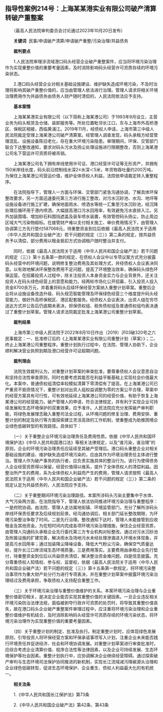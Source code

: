 ## 指导性案例214号：上海某某港实业有限公司破产清算转破产重整案

 

　　（最高人民法院审判委员会讨论通过2023年10月20日发布）

　　**关键词**  民事/申请破产清算/申请破产重整/污染治理/共益债务

　　**裁判要点**

　　1.人民法院审理涉流域港口码头经营企业破产重整案件，应当将环境污染治理作为实现重整价值的重要考量因素，及时消除影响码头经营许可资质存续的环境污染状态。

　　2.港口码头经营企业对相关基础设施建设、维护缺失造成环境污染，不及时治理将影响其破产重整价值的，应当由管理人依法进行治理。管理人请求将相关环境治理费用作为共益债务由债务人财产随时清偿的，人民法院依法应予支持。

　　**基本案情**

　　上海某某港实业有限公司（以下简称上海某港公司）于1993年9月设立，主营业务为码头租赁及仓储、装卸服务等。所处位置毗邻长江口，东与上海市外高桥港区、保税区相接，西临黄浦江。2019年11月，经债权人申请，上海市第三中级人民法院裁定受理上海某港公司破产清算案。经管理人调查发现，码头承租方经营管理混乱、设施设备陈旧老化，存在重大环境污染隐患。审理期间，环保、交管部门联合下达整改通知，要求对码头污水及扬尘处理设施进行限期整改，否则上海某港公司名下营运许可资质将被吊销。

　　上海某港公司名下拥有岸线使用许可证、港口经营许可证等无形资产，并拥有150米岸线长度，码头前沿控制线水深2≤水深＜5米，年货物吞吐量约200万吨，为保住上海某港公司营运价值，维护全体债权人利益，法院依申请裁定转入重整程序。

　　在法院指导下，管理人一方面与环保、交管部门紧急沟通协调，了解具体环保整改要求，另一方面迅速委托第三方进行施工整改，对污水沉砂池、水沟、地坪等设施设备进行施工扩建，确保地面雨水、喷洒水等统一汇集至污水沉砂池，经沉降处理后循环用于港内喷洒，大幅提高港口污水回用率，有效避免污水直排入江。另外加装围墙、增加砂石料围挡遮盖及装车喷水装置，有效管控码头扬尘，防止周边区域大气污染物超标。在接管财产难以支付相关施工、审价费用情况下，由管理人协调第三方先行垫付587068元，待重整资金到位后依据《最高人民法院关于适用〈中华人民共和国企业破产法〉若干问题的规定（三）》第二条的规定，按共益债务予以清偿，部分费用以租金抵扣方式协调租户随时整治并支付。

　　同时，依据《最高人民法院关于适用〈中华人民共和国企业破产法〉若干问题的规定（三）》第十五条第一款的规定，在债权人会议中以专项议案方式充分披露码头经营中的环境问题，说明修复整治费用及其处理方式，并经债权人会议表决同意。以有效地解决环保整改费用不足问题，提高了环境整治效率，确保码头绿色环保运营。在招募投资人过程中，除关注投资人本身资金实力与企业背景外，还关注投资人在码头绿色经营上的意愿和能力。经两轮市场化公开招募，引入投资人投入资金8700余万元，并着重将码头后续环保经营方案纳入重整计划草案。重整后企业将从设施设备改造升级、码头规范智能管理及环保绿色经营三个维度提升码头经营能力，做好外高桥保税区、港区配套服务。经债权人会议表决，出资人组在穷尽送达方式并公告后仍逾期未表决，担保债权组、税务债权组及普通债权组均表决通过了重整计划草案。管理人请求法院裁定批准上海某港公司重整计划草案。

　　**裁判结果**

　　上海市第三中级人民法院于2022年8月10日作出（2019）沪03破320号之六民事裁定：一、批准修订后的《上海某某港实业有限公司重整计划（草案）》；二、终止上海某港公司重整程序。重整计划执行过程中，在法院、管理人协助下，企业顺利解决营业执照到期及港口经营许可证超期问题。

　　**裁判理由**

　　法院生效裁判认为，对重整计划草案的审查批准，要尊重债权人会议意思自治和坚持合法性审查原则，同时也要考虑其能否在利益平衡基础上实现社会价值最大化。本案中，普通债权组清偿率较模拟清算下零清偿有了提高，在上海某港公司已严重资不抵债情况下，重整计划对出资人组权益调整为零的方案公平合理，草案中的经营方案具有可行性，可有效地延续上海某港公司的经营价值，有助于恢复上海某港公司的经营能力。破产管理人的申请，符合法律规定，并有利于实现企业可持续发展和生态环境保护的双重效果，应予准许。人民法院应充分发挥破产审判职能，将绿色发展理念融入重整司法全过程，从环境问题的修复治理、费用安排、重整计划的制定及执行等方面探索建立灵活高效的工作机制，使重整成为助推困境企业绿色低碳转型的有效路径。具体如下：

　　（一）关于重整企业环境污染治理责任及费用性质。依据《中华人民共和国环境保护法》《中华人民共和国港口法》等相关法律规定，以及“谁污染，谁治理”的原则，企业的环境污染治理责任应延续至其破产受理后。港口码头重整企业对相关基础设施的建设、维护缺失造成环境污染的，应由其作为环境治理责任主体进行整治。管理人作为破产事务的执行者，应负责实施具体的整治行为。该行为使得债务人企业经营资质得以保留，经营价值得以维系，提升了全体债权人的清偿利益。因整治所产生的费用，系为全体债权人利益而产生的费用，管理人请求按照《最高人民法院关于适用〈中华人民共和国企业破产法〉若干问题的规定（三）》第二条的规定认定为共益债务的，人民法院应予支持。

　　（二）关于重整期间环境污染治理路径。本案所涉码头污染主要集中于水体、大气污染两方面，在法院指导下，管理人依法协同推进环境污染治理与重整程序：一是府院协调。由法院、管理人走访属地街镇、环境监管部门，充分了解所涉码头岸线环保责任要求及后续规划前景。经沟通协调后，相关部门延长整改期限，为环境污染整治争取了时间。二是先行治理。整改通知下达时，管理人未能接管到应收租金及其他资金。为在短时间内完成各项环境污染治理措施，保住企业经营资质，由管理人沟通码头承租企业先行委托第三方专业机构对标整改。通过对污水沉砂池及附属设施的扩建完善，解决雨水及场地污水未经处理渗漏进入环境水体现象，并提高污水回用率；通过加装降尘降噪设备，降低大气粉尘污染，确保空气质量达标，提升长江口岸流域生态环境质量。三是费用落实。主要费用由承租企业先行垫付，待重整资金到位后以共益债务清偿，解决整治资金难问题。四是信息披露。充分尊重债权人知情权、参与权、监督权，依据《最高人民法院关于适用〈中华人民共和国企业破产法〉若干问题的规定（三）》第十五条第一款规定，将环境污染整治事项作为重大财产处分行为进行专项表决，并在重整计划草案中披露环境污染治理经过及费用承担，争取债权人支持配合重整工作。

　　（三）关于环境污染治理与重整价值维护的关系。本案环境污染治理与企业重整价值密切相关，是决定企业能否实现其重整价值的关键因素。一旦企业违反相关环境污染防治法律法规，面临被剥夺行政许可资质的处罚时，将导致其重整价值丧失，故在港口码头企业破产重整案件审理过程中，应注重将环境污染治理和企业重整价值维护有机结合，及时消除影响码头经营许可资质存续的环境污染状态，将环境污染治理作为实现重整价值的重要考量因素。

　　（四）关于重整计划的制定、批准及执行。制定重整计划时，应体现绿色发展原则，引导投资人将环保经营方案和环保承诺事项写入计划，注重企业未来能否践行环境责任并促进经济、社会和环境协调发展。对重整计划草案进行审查批准时，应综合考虑企业清算价值、程序合法性等法律因素，以及企业可持续发展、生态环境保护等社会因素。重整计划执行中，应协调解决企业继续经营障碍。通过探索破产审判与生态环境司法保护协同推进的新机制，实现长江流域减污降碳源头治理和企业绿色低碳转型，促进生态环境保护、企业重生、债权人利益最大化的有机统一。

　　**相关法条**

　　1.《中华人民共和国长江保护法》第73条

　　2.《中华人民共和国企业破产法》第42条、第43条
